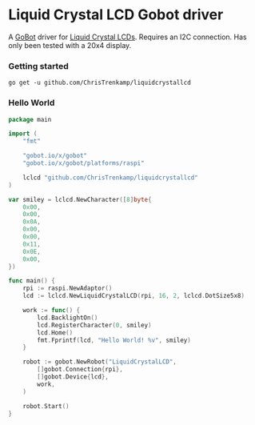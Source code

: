 # Liquid Crystal LCD Gobot driver

A [GoBot](https://gobot.io/) driver for [Liquid Crystal LCDs](https://www.arduino.cc/en/Reference/LiquidCrystal).  Requires an I2C connection.  Has only been tested with a 20x4 display.

### Getting started

```
go get -u github.com/ChrisTrenkamp/liquidcrystallcd
```

### Hello World

```go
package main

import (
	"fmt"

	"gobot.io/x/gobot"
	"gobot.io/x/gobot/platforms/raspi"

	lclcd "github.com/ChrisTrenkamp/liquidcrystallcd"
)

var smiley = lclcd.NewCharacter([8]byte{
	0x00,
	0x00,
	0x0A,
	0x00,
	0x00,
	0x11,
	0x0E,
	0x00,
})

func main() {
	rpi := raspi.NewAdaptor()
	lcd := lclcd.NewLiquidCrystalLCD(rpi, 16, 2, lclcd.DotSize5x8)

	work := func() {
		lcd.BacklightOn()
		lcd.RegisterCharacter(0, smiley)
		lcd.Home()
		fmt.Fprintf(lcd, "Hello World! %v", smiley)
	}

	robot := gobot.NewRobot("LiquidCrystalLCD",
		[]gobot.Connection{rpi},
		[]gobot.Device{lcd},
		work,
	)

	robot.Start()
}

```
